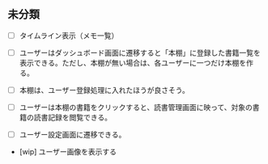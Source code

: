 ## 未分類

- [ ] タイムライン表示（メモ一覧）

- [ ] ユーザーはダッシュボード画面に遷移すると「本棚」に登録した書籍一覧を表示できる。ただし、本棚が無い場合は、各ユーザーに一つだけ本棚を作る。

- [ ] 本棚は、ユーザー登録処理に入れたほうが良さそう。

- [ ] ユーザーは本棚の書籍をクリックすると、読書管理画面に映って、対象の書籍の読書記録を閲覧できる。

- [ ] ユーザー設定画面に遷移できる。

- [wip] ユーザー画像を表示する

